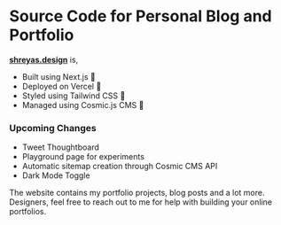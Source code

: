 # Source Code for Personal Blog and Portfolio

**[shreyas.design](https//:shreyas.design)** is,

* Built using Next.js 🎉
* Deployed on Vercel 🚀
* Styled using Tailwind CSS 🎨
* Managed using Cosmic.js CMS 📝

### Upcoming Changes 
* Tweet Thoughtboard
* Playground page for experiments
* Automatic sitemap creation through Cosmic CMS API
* Dark Mode Toggle

The website contains my portfolio projects, blog posts and a lot more. Designers, feel free to reach out to me for help with building your online portfolios.
